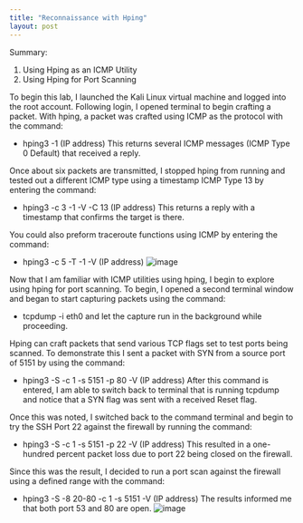 ```yaml
---
title: "Reconnaissance with Hping"
layout: post
---
```

Summary:
  1. Using Hping as an ICMP Utility
  2. Using Hping for Port Scanning

To begin this lab, I launched the Kali Linux virtual machine and logged into the root account. Following login, I opened terminal to begin crafting a packet.
With hping, a packet was crafted using ICMP as the protocol with the command:
  - hping3 -1 (IP address)
This returns several ICMP messages (ICMP Type 0 Default) that received a reply.

Once about six packets are transmitted, I stopped hping from running and tested out a different ICMP type using a timestamp ICMP Type 13 by entering the command:
  - hping3 -c 3 -1 -V -C 13 (IP address)
This returns a reply with a timestamp that confirms the target is there.

You could also preform traceroute functions using ICMP by entering the command:
  - hping3 -c 5 -T -1 -V (IP address)
![image](https://github.com/Devin10Dahlberg/devin10dahlberg.github.io/assets/149525072/73ee3501-2115-4439-8e0a-7ae1c57d8f73)

Now that I am familiar with ICMP utilities using hping, I begin to explore using hping for port scanning.
To begin, I opened a second terminal window and began to start capturing packets using the command:
  - tcpdump -i eth0
and let the capture run in the background while proceeding.

Hping can craft packets that send various TCP flags set to test ports being scanned. To demonstrate this I sent a packet with SYN from a source port of 5151 by using the command:
  - hping3 -S -c 1 -s 5151 -p 80 -V (IP address)
After this command is entered, I am able to switch back to terminal that is running tcpdump and notice that a SYN flag was sent with a received Reset flag.

Once this was noted, I switched back to the command terminal and begin to try the SSH Port 22 against the firewall by running the command:
  - hping3 -S -c 1 -s 5151 -p 22 -V (IP address)
This resulted in a one-hundred percent packet loss due to port 22 being closed on the firewall.

Since this was the result, I decided to run a port scan against the firewall using a defined range with the command:
  - hping3 -S -8 20-80 -c 1 -s 5151 -V (IP address)
The results informed me that both port 53 and 80 are open.
![image](https://github.com/Devin10Dahlberg/devin10dahlberg.github.io/assets/149525072/f152445a-e6a3-4271-b8cc-425ea2b26849)



